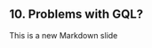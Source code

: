 ##  10. Problems with GQL?  <!-- .element: data-theme="ka-subtitle" -->

This is a new Markdown slide

